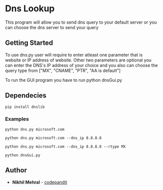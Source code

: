# Dns Lookup

This program will allow you to send dns query to your default server or you can choose the dns server to send your query

## Getting Started

To use dns.py user will require to enter atleast one parameter that is website or IP address of website. Other two parameters are optional you can enter the DNS's IP address of your choice and you also can choose the query type from ["MX", "CNAME", "PTR", "AA is default"]


To run the GUI program you have to run python dnsGui.py

## Dependecies 
```
pip install dnslib 
```

### Examples 


```
python dns.py microsoft.com
```

```
python dns.py microsoft.com --dns_ip 8.8.8.8
```

```
python dns.py microsoft.com --dns_ip 8.8.8.8 --rtype MX
```

```
python dnsGui.py
```



## Author

* **Nikhil Mehral** - [codepandit](https://github.com/codepandit)



